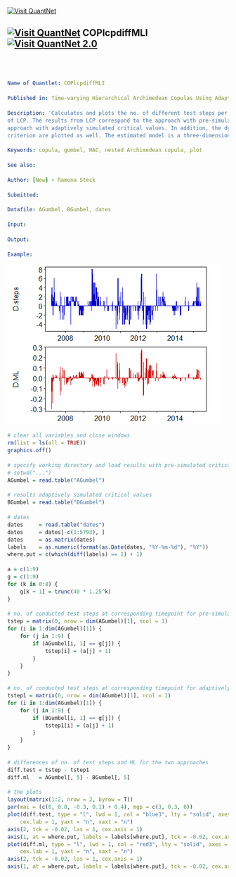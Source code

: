 
[<img src="https://github.com/QuantLet/Styleguide-and-Validation-procedure/blob/master/pictures/banner.png" alt="Visit QuantNet">](http://quantlet.de/index.php?p=info)

## [<img src="https://github.com/QuantLet/Styleguide-and-Validation-procedure/blob/master/pictures/qloqo.png" alt="Visit QuantNet">](http://quantlet.de/) **COPlcpdiffMLI** [<img src="https://github.com/QuantLet/Styleguide-and-Validation-procedure/blob/master/pictures/QN2.png" width="60" alt="Visit QuantNet 2.0">](http://quantlet.de/d3/ia)


```yaml



Name of Quantlet: COPlcpdiffMLI

Published in: Time-varying Hierarchical Archimedean Copulas Using Adaptively Simulated Critical Values

Description: 'Calculates and plots the no. of different test steps per time point for the two approaches 
of LCP. The results from LCP correspond to the approach with pre-simulated critical values and the 
approach with adaptively simulated critical values. In addition, the dynamics of the difference in the ML 
criterion are plotted as well. The estimated model is a three-dimensional HAC with Gumbel generators.'

Keywords: copula, gumbel, HAC, nested Archimedean copula, plot

See also: 

Author: [New] + Ramona Steck

Submitted:  

Datafile: AGumbel, BGumbel, dates

Input: 

Output:  

Example: 


```


![Picture1](COPlcpdiffMLI.png)


```R
# clear all variables and close windows
rm(list = ls(all = TRUE))
graphics.off()

# specify working directory and load results with pre-simulated critical values
# setwd("...")
AGumbel = read.table("AGumbel")

# results adaptively simulated critical values
BGumbel = read.table("BGumbel")

# dates
dates     = read.table("dates")
dates     = dates[-c(1:5793), ]
dates     = as.matrix(dates)
labels    = as.numeric(format(as.Date(dates, "%Y-%m-%d"), "%Y"))
where.put = c(which(diff(labels) == 1) + 1)

a = c(1:9)
g = c(1:9)
for (k in 0:8) {
    g[k + 1] = trunc(40 * 1.25^k)
}

# no. of conducted test steps at corresponding timepoint for pre-simulated critical values
tstep = matrix(0, nrow = dim(AGumbel)[1], ncol = 1)
for (i in 1:dim(AGumbel)[1]) {
    for (j in 1:9) {
        if (AGumbel[i, 1] == g[j]) {
            tstep[i] = (a[j] + 1)
        }
    }
}

# no. of conducted test steps at corresponding timepoint for adaptively simulated critical values
tstep1 = matrix(0, nrow = dim(AGumbel)[1], ncol = 1)
for (i in 1:dim(AGumbel)[1]) {
    for (j in 1:9) {
        if (BGumbel[i, 1] == g[j]) {
            tstep1[i] = (a[j] + 1)
        }
    }
}

# differences of no. of test steps and ML for the two approaches
diff.test = tstep - tstep1
diff.ml   = AGumbel[, 5] - BGumbel[, 5]

# the plots
layout(matrix(1:2, nrow = 2, byrow = T))
par(mai = (c(0, 0.8, -0.3, 0.1) + 0.4), mgp = c(3, 0.3, 0))
plot(diff.test, type = "l", lwd = 1, col = "blue3", lty = "solid", axes = F, frame = T, xlab = "", ylab = "D.steps", 
    cex.lab = 1, yaxt = "n", xaxt = "n")
axis(2, tck = -0.02, las = 1, cex.axis = 1)
axis(1, at = where.put, labels = labels[where.put], tck = -0.02, cex.axis = 1)
plot(diff.ml, type = "l", lwd = 1, col = "red3", lty = "solid", axes = F, frame = T, xlab = "", ylab = "D.ML", 
    cex.lab = 1, yaxt = "n", xaxt = "n")
axis(2, tck = -0.02, las = 1, cex.axis = 1)
axis(1, at = where.put, labels = labels[where.put], tck = -0.02, cex.axis = 1) 

```
